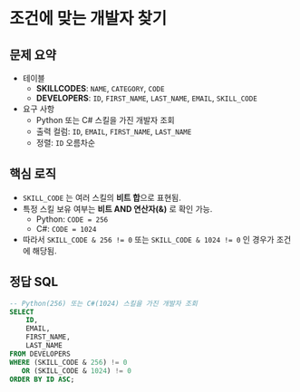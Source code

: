 # 조건에 맞는 개발자 찾기

## 문제 요약

- 테이블
  - **SKILLCODES**: `NAME`, `CATEGORY`, `CODE`
  - **DEVELOPERS**: `ID`, `FIRST_NAME`, `LAST_NAME`, `EMAIL`, `SKILL_CODE`
- 요구 사항
  - Python 또는 C# 스킬을 가진 개발자 조회
  - 출력 컬럼: `ID`, `EMAIL`, `FIRST_NAME`, `LAST_NAME`
  - 정렬: `ID` 오름차순

## 핵심 로직

- `SKILL_CODE` 는 여러 스킬의 **비트 합**으로 표현됨.
- 특정 스킬 보유 여부는 **비트 AND 연산자(&)** 로 확인 가능.
  - Python: `CODE = 256`
  - C#: `CODE = 1024`
- 따라서 `SKILL_CODE & 256 != 0` 또는 `SKILL_CODE & 1024 != 0` 인 경우가 조건에 해당됨.

## 정답 SQL

```sql
-- Python(256) 또는 C#(1024) 스킬을 가진 개발자 조회
SELECT
    ID,
    EMAIL,
    FIRST_NAME,
    LAST_NAME
FROM DEVELOPERS
WHERE (SKILL_CODE & 256) != 0
   OR (SKILL_CODE & 1024) != 0
ORDER BY ID ASC;
```
